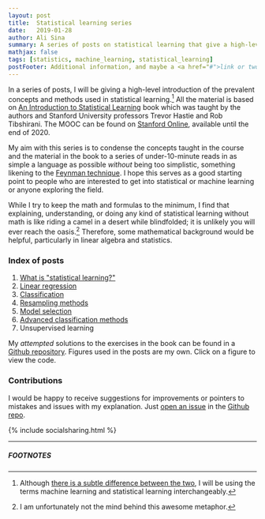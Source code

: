 ```yaml
---
layout: post
title:  Statistical learning series
date:   2019-01-28
author: Ali Sina
summary: A series of posts on statistical learning that give a high-level introduction to the algorithms and methods
mathjax: false
tags: [statistics, machine_learning, statistical_learning]
postFooter: Additional information, and maybe a <a href="#">link or two</a>.
---
```


In a series of posts, I will be giving a high-level introduction of the prevalent concepts and methods used in statistical learning.[^1] All the material is based on [An Introduction to Statistical Learning](http://www-bcf.usc.edu/~gareth/ISL/) book which was taught by the authors and Stanford University professors Trevor Hastie and Rob Tibshirani. The MOOC can be found on [Stanford Online](https://lagunita.stanford.edu/courses/HumanitiesSciences/StatLearning/Winter2016/about), available until the end of 2020.

My aim with this series is to condense the concepts taught in the course and the material in the book to a series of under-10-minute reads in as simple a language as possible *without* being too simplistic, something likening to the [Feynman technique](https://www.youtube.com/watch?v=q-16DPh_VWw). I hope this serves as a good starting point to people who are interested to get into statistical or machine learning or anyone exploring the field.

While I try to keep the math and formulas to the minimum, I find that explaining, understanding, or doing any kind of statistical learning without math is like riding a camel in a desert while blindfolded; it is unlikely you will ever reach the oasis.[^2] Therefore, some mathematical background would be helpful, particularly in linear algebra and statistics.

### Index of posts
1. [What is "statistical learning?"](https://alisiina.github.io/2019/01/29/what-is-statistical-learning.html)
2. [Linear regression](https://alisiina.github.io/2019/02/05/linear-regression.html)
2. [Classification](https://alisiina.github.io/2019/02/10/classification.html)
2. [Resampling methods](https://alisiina.github.io/2019/02/13/resampling-methods.html)
2. [Model selection](https://alisiina.github.io/2019/02/17/model-selection.html)
2. [Advanced classification methods](https://alisiina.github.io/2019/03/05/advanced-classification-methods.html#)
2. Unsupervised learning

My *attempted* solutions to the exercises in the book can be found in a [Github repository](https://github.com/alisiina/stat-learning). Figures used in the posts are my own. Click on a figure to view the code.

### Contributions

I would be happy to receive suggestions for improvements or pointers to mistakes and issues with my explanation. Just [open an issue](https://help.github.com/articles/creating-an-issue/) in the [Github repo](https://github.com/alisiina/stat-learning).

{% include socialsharing.html %}


* * *
##### FOOTNOTES

[^1]: Although [there is a subtle difference between the two](https://medium.com/data-science-analytics/statistical-learning-vs-machine-learning-f9682fdc339f), I will be using the terms machine learning and statistical learning interchangeably.
[^2]: I am unfortunately not the mind behind this awesome metaphor.
